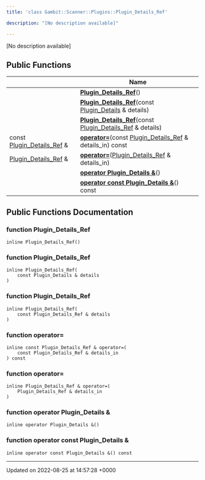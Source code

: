 ```yaml
---
title: 'class Gambit::Scanner::Plugins::Plugin_Details_Ref'

description: "[No description available]"

---
```









[No description available]

## Public Functions

|                | Name           |
| -------------- | -------------- |
| | **[Plugin_Details_Ref](/documentation/code/classes/classgambit_1_1scanner_1_1plugins_1_1plugin__details__ref/#function-plugin-details-ref)**() |
| | **[Plugin_Details_Ref](/documentation/code/classes/classgambit_1_1scanner_1_1plugins_1_1plugin__details__ref/#function-plugin-details-ref)**(const [Plugin_Details](/documentation/code/classes/structgambit_1_1scanner_1_1plugins_1_1plugin__details/) & details) |
| | **[Plugin_Details_Ref](/documentation/code/classes/classgambit_1_1scanner_1_1plugins_1_1plugin__details__ref/#function-plugin-details-ref)**(const [Plugin_Details_Ref](/documentation/code/classes/classgambit_1_1scanner_1_1plugins_1_1plugin__details__ref/) & details) |
| const [Plugin_Details_Ref](/documentation/code/classes/classgambit_1_1scanner_1_1plugins_1_1plugin__details__ref/) & | **[operator=](/documentation/code/classes/classgambit_1_1scanner_1_1plugins_1_1plugin__details__ref/#function-operator)**(const [Plugin_Details_Ref](/documentation/code/classes/classgambit_1_1scanner_1_1plugins_1_1plugin__details__ref/) & details_in) const |
| [Plugin_Details_Ref](/documentation/code/classes/classgambit_1_1scanner_1_1plugins_1_1plugin__details__ref/) & | **[operator=](/documentation/code/classes/classgambit_1_1scanner_1_1plugins_1_1plugin__details__ref/#function-operator)**([Plugin_Details_Ref](/documentation/code/classes/classgambit_1_1scanner_1_1plugins_1_1plugin__details__ref/) & details_in) |
| | **[operator Plugin_Details &](/documentation/code/classes/classgambit_1_1scanner_1_1plugins_1_1plugin__details__ref/#function-operator-plugin-details)**() |
| | **[operator const Plugin_Details &](/documentation/code/classes/classgambit_1_1scanner_1_1plugins_1_1plugin__details__ref/#function-operator-const-plugin-details)**() const |

## Public Functions Documentation

### function Plugin_Details_Ref

```
inline Plugin_Details_Ref()
```


### function Plugin_Details_Ref

```
inline Plugin_Details_Ref(
    const Plugin_Details & details
)
```


### function Plugin_Details_Ref

```
inline Plugin_Details_Ref(
    const Plugin_Details_Ref & details
)
```


### function operator=

```
inline const Plugin_Details_Ref & operator=(
    const Plugin_Details_Ref & details_in
) const
```


### function operator=

```
inline Plugin_Details_Ref & operator=(
    Plugin_Details_Ref & details_in
)
```


### function operator Plugin_Details &

```
inline operator Plugin_Details &()
```


### function operator const Plugin_Details &

```
inline operator const Plugin_Details &() const
```


-------------------------------

Updated on 2022-08-25 at 14:57:28 +0000